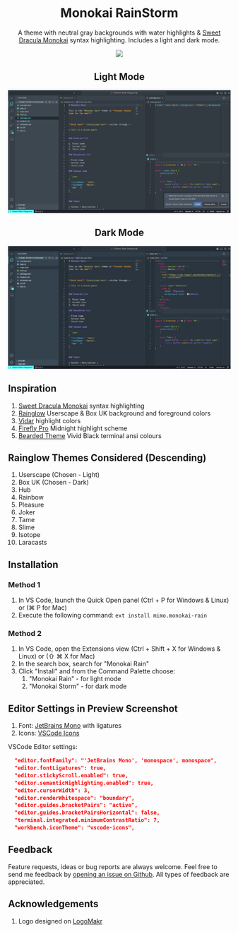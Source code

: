 <h1 align="center">Monokai RainStorm</h1>

<p align="center">
    A theme with neutral gray backgrounds with water highlights &
    <a href="https://marketplace.visualstudio.com/items?itemName=lefd.sweetdracula-monokai">Sweet Dracula Monokai</a> syntax highlighting.
    Includes a light and dark mode.
</p>

<p align="center">
    <a title="Preview" href="https://vscode.dev/theme/mimo.monokai-rain">
        <img src="https://img.shields.io/badge/preview-grey?style=for-the-badge&logo=visualstudiocode&color=A6E22E&logoColor=000000">
    </a>
</p>

<h2 align="center">Light Mode</h2>

![Preview of light theme](assets/images/preview-light.png "Light theme preview")

<h2 align="center">Dark Mode</h2>

![Preview of dark theme](assets/images/preview-dark.png "Dark theme preview")

## Inspiration

1. [Sweet Dracula Monokai](https://marketplace.visualstudio.com/items?itemName=lefd.sweetdracula-monokai) syntax highlighting
3. [Rainglow](https://marketplace.visualstudio.com/items?itemName=daylerees.rainglow) Userscape & Box UK background and foreground colors
4. [Vidar](https://marketplace.visualstudio.com/items?itemName=Vidar.24x7dev-design) highlight colors
5. [Firefly Pro](https://marketplace.visualstudio.com/items?itemName=ankitcode.firefly) Midnight highlight scheme
6. [Bearded Theme](https://marketplace.visualstudio.com/items?itemName=BeardedBear.beardedtheme) Vivid Black terminal ansi colours

## Rainglow Themes Considered (Descending)

1. Userscape (Chosen - Light)
2. Box UK (Chosen - Dark)
3. Hub
4. Rainbow
5. Pleasure
6. Joker
7. Tame
8. Slime
9. Isotope
10. Laracasts

## Installation

### Method 1
1. In VS Code, launch the Quick Open panel (Ctrl + P for Windows & Linux) or (⌘ P for Mac)
2. Execute the following command:
```ext install mimo.monokai-rain```

### Method 2
1. In VS Code, open the Extensions view (Ctrl + Shift + X for Windows & Linux) or (⇧ ⌘ X for Mac)
2. In the search box, search for "Monokai Rain"
3. Click "Install" and from the Command Palette choose:
     1. "Monokai Rain" - for light mode
     2. "Monokai Storm" - for dark mode


## Editor Settings in Preview Screenshot

1. Font: [JetBrains Mono](https://www.jetbrains.com/lp/mono/) with ligatures
2. Icons: [VSCode Icons](https://marketplace.visualstudio.com/items?itemName=vscode-icons-team.vscode-icons)

VSCode Editor settings:
```json
  "editor.fontFamily": "'JetBrains Mono', 'monospace', monospace",
  "editor.fontLigatures": true,
  "editor.stickyScroll.enabled": true,
  "editor.semanticHighlighting.enabled": true,
  "editor.cursorWidth": 3,
  "editor.renderWhitespace": "boundary",
  "editor.guides.bracketPairs": "active",
  "editor.guides.bracketPairsHorizontal": false,
  "terminal.integrated.minimumContrastRatio": 7,
  "workbench.iconTheme": "vscode-icons",
```

## Feedback
Feature requests, ideas or bug reports are always welcome. Feel free to send me feedback by [opening an issue on Github](https://github.com/michellemounde/monokai-rain/issues/new). All types of feedback are appreciated.

## Acknowledgements
1. Logo designed on [LogoMakr](https://logomakr.com/)
